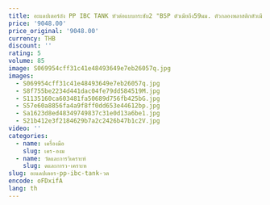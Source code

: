 ```yaml
---
title: อะแดปเตอร์ถัง PP IBC TANK หัวต่อแบบกระชับ2 "BSP ตัวเมียถึง59มม. ตัวกลองพลาสติกตัวเมีย
price: '9048.00'
price_original: '9048.00'
currency: THB
discount: ''
rating: 5
volume: 85
image: S069954cff31c41e48493649e7eb26057q.jpg
images:
  - S069954cff31c41e48493649e7eb26057q.jpg
  - S8f755be2234d441dac04fe79dd584519M.jpg
  - S1135160ca603481fa50689d756fb425bG.jpg
  - S57e60a8856fa4a9f8ff0dd653e44612bp.jpg
  - Sa1623d8ed48349749837c31e0d13a6be1.jpg
  - S21b412e3f2184629b7a2c2426b47b1c2V.jpg
video: ''
categories:
  - name: เครื่องมือ
    slug: เคร-องม
  - name: วัดและการวิเคราะห์
    slug: ดและการว-เคราะห
slug: อะแดปเตอร-pp-ibc-tank-วต
encode: oFDxifA
lang: th
---
```

  